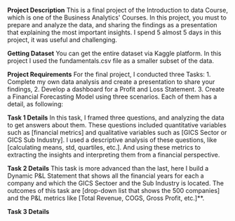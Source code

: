 **Project Description** 
This is a final project of the Introduction to data Course, which is one of the Business Analytics' Courses. In this project, you must to prepare and analyze the data, and sharing the findings as a presentation that explaining the most important insights. I spend 5 almost 5 days in this project, it was useful and challenging.

**Getting Dataset**
You can get the entire dataset via Kaggle platform. In this project I used the fundamentals.csv file as a smaller subset of the data.

**Project Requirements**
For the final project, I conducted three Tasks:
    1. Complete my own data analysis and create a presentation to share your findings,
    2. Develop a dashboard for a Profit and Loss Statement.
    3. Create a Financial Forecasting Model using three scenarios.
Each of them has a detail, as following:

**Task 1 Details**
In this task, I framed three questions, and analyzing the data to get answers about them. These questions included quantitative variables such as [financial metrics] and qualitative variables such as [GICS Sector or GICS Sub Industry]. I used a descriptive analysis of these questions, like [calculating means, std, quartiles, etc.]. And using these metrics to extracting the insights and interpreting them from a financial perspective.

**Task 2 Details**
This task is more advanced than the last, here I build a Dynamic P&L Statement that shows all the financial years for each a company and which the GICS Sectoer and the Sub Industry is located. The outcomes of this task are [drop-down list that shows the 500 companies] and the P&L metrics like [Total Revenue, COGS, Gross Profit, etc.]**.

**Task 3 Details**
